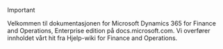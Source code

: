 > [!IMPORTANT]
> Velkommen til dokumentasjonen for Microsoft Dynamics 365 for Finance and Operations, Enterprise edition på docs.microsoft.com. Vi overfører innholdet vårt hit fra Hjelp-wiki for Finance and Operations. 

